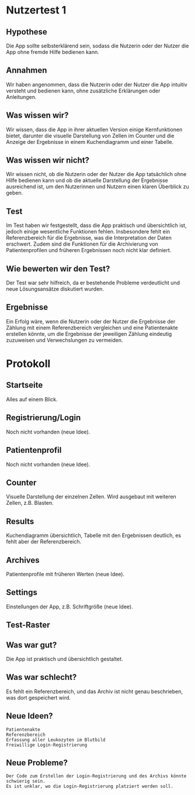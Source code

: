 # Nutzertest 1

## Hypothese
Die App sollte selbsterklärend sein, sodass die Nutzerin oder der Nutzer die App ohne fremde Hilfe bedienen kann.

## Annahmen
Wir haben angenommen, dass die Nutzerin oder der Nutzer die App intuitiv versteht und bedienen kann, ohne zusätzliche Erklärungen oder Anleitungen.

## Was wissen wir?
Wir wissen, dass die App in ihrer aktuellen Version einige Kernfunktionen bietet, darunter die visuelle Darstellung von Zellen im Counter und die Anzeige der Ergebnisse in einem Kuchendiagramm und einer Tabelle.

## Was wissen wir nicht?
Wir wissen nicht, ob die Nutzerin oder der Nutzer die App tatsächlich ohne Hilfe bedienen kann und ob die aktuelle Darstellung der Ergebnisse ausreichend ist, um den Nutzerinnen und Nutzern einen klaren Überblick zu geben.

## Test
Im Test haben wir festgestellt, dass die App praktisch und übersichtlich ist, jedoch einige wesentliche Funktionen fehlen. Insbesondere fehlt ein Referenzbereich für die Ergebnisse, was die Interpretation der Daten erschwert. Zudem sind die Funktionen für die Archivierung von Patientenprofilen und früheren Ergebnissen noch nicht klar definiert.

## Wie bewerten wir den Test?
Der Test war sehr hilfreich, da er bestehende Probleme verdeutlicht und neue Lösungsansätze diskutiert wurden.

## Ergebnisse

Ein Erfolg wäre, wenn die Nutzerin oder der Nutzer die Ergebnisse der Zählung mit einem Referenzbereich vergleichen und eine Patientenakte erstellen könnte, um die Ergebnisse der jeweiligen Zählung eindeutig zuzuweisen und Verwechslungen zu vermeiden.

# Protokoll

## Startseite
Alles auf einem Blick.

## Registrierung/Login
Noch nicht vorhanden (neue Idee).

## Patientenprofil
Noch nicht vorhanden (neue Idee).

## Counter
Visuelle Darstellung der einzelnen Zellen. Wird ausgebaut mit weiteren Zellen, z.B. Blasten.

## Results
Kuchendiagramm übersichtlich, Tabelle mit den Ergebnissen deutlich, es fehlt aber der Referenzbereich.

## Archives
Patientenprofile mit früheren Werten (neue Idee).

## Settings
Einstellungen der App, z.B. Schriftgröße (neue Idee).

## Test-Raster

## Was war gut?
Die App ist praktisch und übersichtlich gestaltet.

## Was war schlecht?
Es fehlt ein Referenzbereich, und das Archiv ist nicht genau beschrieben, was dort gespeichert wird.

## Neue Ideen?
    Patientenakte
    Referenzbereich
    Erfassung aller Leukozyten im Blutbild
    Freiwillige Login-Registrierung

## Neue Probleme?
    Der Code zum Erstellen der Login-Registrierung und des Archivs könnte schwierig sein.
    Es ist unklar, wo die Login-Registrierung platziert werden soll.
